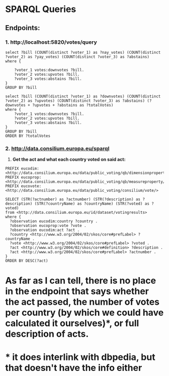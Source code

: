# SPARQL Queries

## Endpoints:
### 1. http://localhost:5820/votes/query
```
select ?bill (COUNT(distinct ?voter_1) as ?nay_votes) (COUNT(distinct ?voter_2) as ?yay_votes) (COUNT(distinct ?voter_3) as ?abstains)
where {

	?voter_1 votes:downvotes ?bill.
	?voter_2 votes:upvotes ?bill.
	?voter_3 votes:abstains ?bill.
}
GROUP BY ?bill
```

```
select ?bill (COUNT(distinct ?voter_1) as ?downvotes) (COUNT(distinct ?voter_2) as ?upvotes) (COUNT(distinct ?voter_3) as ?abstains) (?downvotes + ?upvotes + ?abstains as ?totalVotes)
where {
	?voter_1 votes:downvotes ?bill.
	?voter_2 votes:upvotes ?bill.
	?voter_3 votes:abstains ?bill.
}
GROUP BY ?bill
ORDER BY ?totalVotes
```

### 2. http://data.consilium.europa.eu/sparql
  1. **Get the act and what each country voted on said act:**

```
PREFIX eucodim: <http://data.consilium.europa.eu/data/public_voting/qb/dimensionproperty/>
PREFIX eucoprop: <http://data.consilium.europa.eu/data/public_voting/qb/measureproperty/>
PREFIX eucovote: <http://data.consilium.europa.eu/data/public_voting/consilium/vote/>

SELECT (STR(?actnumber) as ?actnumber) (STR(?description) as ?description) (STR(?countryName) as ?countryName) (STR(?voted) as ?voted)
from <http://data.consilium.europa.eu/id/dataset/votingresults>
where {
  ?observation eucodim:country ?country .
  ?observation eucoprop:vote ?vote .
  ?observation eucodim:act ?act .
  ?country <http://www.w3.org/2004/02/skos/core#prefLabel> ?countryName .
  ?vote <http://www.w3.org/2004/02/skos/core#prefLabel> ?voted .
  ?act <http://www.w3.org/2004/02/skos/core#definition> ?description .
  ?act <http://www.w3.org/2004/02/skos/core#prefLabel> ?actnumber .
}
ORDER BY DESC(?act)
```

# As far as I can tell, there is no place in the endpoint that says whether the act passed, the number of votes per country (by which we could have calculated it ourselves)*, or full description of acts.

# * it does interlink with dbpedia, but that doesn't have the info either
